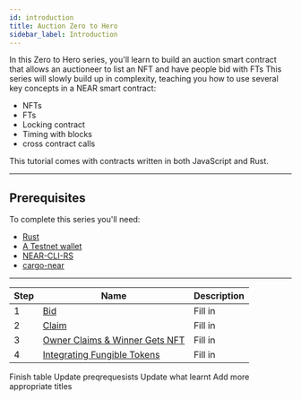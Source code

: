 ```yaml
---
id: introduction
title: Auction Zero to Hero 
sidebar_label: Introduction
---
```


In this Zero to Hero series, you'll learn to build an auction smart contract that allows an auctioneer to list an NFT and have people bid with FTs This series will slowly build up in complexity, teaching you how to use several key concepts in a NEAR smart contract:
- NFTs
- FTs 
- Locking contract 
- Timing with blocks 
- cross contract calls

This tutorial comes with contracts written in both JavaScript and Rust. 

---

## Prerequisites

To complete this series you'll need:

- [Rust](https://www.rust-lang.org/tools/install)
- [A Testnet wallet](https://testnet.mynearwallet.com/create)
- [NEAR-CLI-RS](../../4.tools/cli-rs.md#setup)
- [cargo-near](https://github.com/near/cargo-near)

---


| Step | Name                              | Description |
|------|-----------------------------------|-------------|
| 1    | [Bid]()                               | Fill in |
| 2    | [Claim]()                             | Fill in |
| 3    | [Owner Claims & Winner Gets NFT]()    | Fill in |
| 4    | [Integrating Fungible Tokens]()       | Fill in |


Finish table
Update preqrequesists 
Update what learnt
Add more appropriate titles